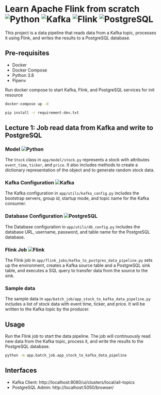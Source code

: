# Learn Apache Flink from scratch ![Python](https://img.shields.io/badge/Python-3776AB?style=for-the-badge&logo=python&logoColor=white) ![Kafka](https://img.shields.io/badge/Kafka-231F20?style=for-the-badge&logo=apache-kafka&logoColor=white) ![Flink](https://img.shields.io/badge/Flink-FF2E2E?style=for-the-badge&logo=apache-flink&logoColor=white) ![PostgreSQL](https://img.shields.io/badge/PostgreSQL-336791?style=for-the-badge&logo=postgresql&logoColor=white)

This project is a data pipeline that reads data from a Kafka topic, processes it using Flink, and writes the results to a PostgreSQL database.

## Pre-requisites

- Docker
- Docker Compose
- Python 3.8
- Pipenv 

Run docker compose to start Kafka, Flink, and PostgreSQL services for init resource

```bash
docker-compose up -d

pip install -r requirement-dev.txt
```

## Lecture 1: Job read data from Kafka and write to PostgreSQL

### Model ![Python](https://img.shields.io/badge/Python-3776AB?style=flat-square&logo=python&logoColor=white)

The `Stock` class in `app/model/stock.py` represents a stock with attributes `event_time`, `ticker`, and `price`. It also includes methods to create a dictionary representation of the object and to generate random stock data.

### Kafka Configuration ![Kafka](https://img.shields.io/badge/Kafka-231F20?style=flat-square&logo=apache-kafka&logoColor=white)

The Kafka configuration in `app/utils/kafka_config.py` includes the bootstrap servers, group id, startup mode, and topic name for the Kafka consumer.

### Database Configuration ![PostgreSQL](https://img.shields.io/badge/PostgreSQL-336791?style=flat-square&logo=postgresql&logoColor=white)
The Database configuration in `app/utils/db_config.py` includes the database URL, username, password, and table name for the PostgreSQL database.

### Flink Job ![Flink](https://img.shields.io/badge/Flink-FF2E2E?style=flat-square&logo=apache-flink&logoColor=white)

The Flink job in `app/flink_jobs/kafka_to_postgres_data_pipeline.py` sets up the environment, creates a Kafka source table and a PostgreSQL sink table, and executes a SQL query to transfer data from the source to the sink.

### Sample data

The sample data in `app/batch_job/app_stock_to_kafka_data_pipeline.py` includes a list of stock data with event time, ticker, and price. It will be written to the Kafka topic by the producer.

## Usage

Run the Flink job to start the data pipeline. The job will continuously read new data from the Kafka topic, process it, and write the results to the PostgreSQL database.

```bash
python -m app.batch_job.app_stock_to_kafka_data_pipeline
```

## Interfaces

- Kafka Client: http://localhost:8080/ui/clusters/local/all-topics
- PostgreSQL Admin: http://localhost:5050/browser/
